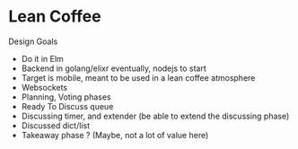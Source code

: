 # Lean Coffee

Design Goals
* Do it in Elm
* Backend in golang/elixr eventually, nodejs to start
* Target is mobile, meant to be used in a lean coffee atmosphere
* Websockets
* Planning, Voting phases
* Ready To Discuss queue
* Discussing timer, and extender (be able to extend the discussing phase)
* Discussed dict/list
* Takeaway phase ? (Maybe, not a lot of value here)
